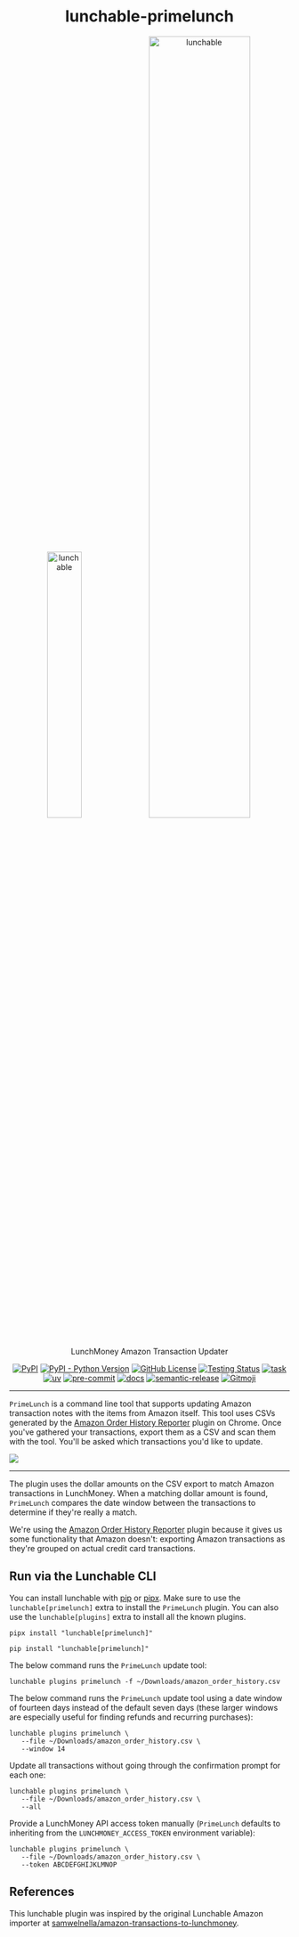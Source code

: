 <h1 align="center">lunchable-primelunch</h1>

<div align="center">
    <p float="center">
        <img src=https://upload.wikimedia.org/wikipedia/commons/d/de/Amazon_icon.png
            width="35%" alt="lunchable">
        <img src=https://i.imgur.com/FyKDsG3.png
            width="60%" alt="lunchable">
    </p>
</div>

<p align="center">
LunchMoney Amazon Transaction Updater
</p>

<p align="center">
  <a href="https://github.com/juftin/lunchable-primelunch"><img src="https://img.shields.io/pypi/v/lunchable-primelunch?color=blue&label=lunchable-primelunch" alt="PyPI"></a>
  <a href="https://pypi.python.org/pypi/lunchable-primelunch/"><img src="https://img.shields.io/pypi/pyversions/lunchable-primelunch" alt="PyPI - Python Version"></a>
  <a href="https://github.com/juftin/lunchable-primelunch/blob/main/LICENSE"><img src="https://img.shields.io/github/license/juftin/lunchable-primelunch?color=blue&label=License" alt="GitHub License"></a>
  <a href="https://github.com/juftin/lunchable-primelunch/actions/workflows/test.yaml?query=branch%3Amain"><img src="https://github.com/juftin/lunchable-primelunch/actions/workflows/test.yaml/badge.svg?branch=main" alt="Testing Status"></a>
  <a href="https://github.com/go-task/task"><img src="https://img.shields.io/badge/task---?message=task&logo=task&color=teal&labelColor=grey" alt="task"></a>
  <a href="https://github.com/astral-sh/uv"><img src="https://img.shields.io/endpoint?url=https://raw.githubusercontent.com/astral-sh/uv/main/assets/badge/v0.json" alt="uv"></a>
  <a href="https://github.com/pre-commit/pre-commit"><img src="https://img.shields.io/badge/pre--commit-enabled-lightgreen?logo=pre-commit" alt="pre-commit"></a>
  <a href="https://juftin.github.io/lunchable-primelunch/"><img src="https://img.shields.io/static/v1?message=docs&color=526CFE&logo=Material+for+MkDocs&logoColor=FFFFFF&label=" alt="docs"></a>
  <a href="https://github.com/semantic-release/semantic-release"><img src="https://img.shields.io/badge/%20%20%F0%9F%93%A6%F0%9F%9A%80-semantic--release-e10079.svg" alt="semantic-release"></a>
  <a href="https://gitmoji.dev"><img src="https://img.shields.io/badge/gitmoji-%20😜%20😍-FFDD67.svg" alt="Gitmoji"></a>
</p>

---

`PrimeLunch` is a command line tool that supports updating Amazon transaction notes with the items from
Amazon itself. This tool uses CSVs generated by the
[Amazon Order History Reporter](https://chrome.google.com/webstore/detail/amazon-order-history-repo/mgkilgclilajckgnedgjgnfdokkgnibi)
plugin on Chrome. Once you've gathered your transactions, export them as a CSV and scan them with the tool.
You'll be asked which transactions you'd like to update.

<div>
    <img src=https://i.imgur.com/C5IcOQl.png>
</div>

---

The plugin uses the dollar amounts on the CSV export to match Amazon transactions in LunchMoney.
When a matching dollar amount is found, `PrimeLunch` compares the date window between the transactions
to determine if they're really a match.

We're using
the [Amazon Order History Reporter](https://chrome.google.com/webstore/detail/amazon-order-history-repo/mgkilgclilajckgnedgjgnfdokkgnibi)
plugin because it gives us some functionality that Amazon doesn't: exporting Amazon transactions as they're
grouped on actual credit card transactions.

## Run via the Lunchable CLI

You can install lunchable with [pip](https://pypi.org/project/lunchable/) or
[pipx](https://pypa.github.io/pipx/). Make sure to use the
`lunchable[primelunch]` extra to install the `PrimeLunch` plugin.
You can also use the `lunchable[plugins]` extra to install all the
known plugins.

```shell
pipx install "lunchable[primelunch]"
```

```shell
pip install "lunchable[primelunch]"
```

The below command runs the `PrimeLunch` update tool:

```shell
lunchable plugins primelunch -f ~/Downloads/amazon_order_history.csv
```

The below command runs the `PrimeLunch` update tool using a date window of fourteen days
instead of the default seven days (these larger windows are especially useful for finding refunds and recurring
purchases):

```shell
lunchable plugins primelunch \
   --file ~/Downloads/amazon_order_history.csv \
   --window 14
```

Update all transactions without going through the confirmation prompt for each one:

```shell
lunchable plugins primelunch \
   --file ~/Downloads/amazon_order_history.csv \
   --all
```

Provide a LunchMoney API access token manually (`PrimeLunch` defaults to inheriting from the `LUNCHMONEY_ACCESS_TOKEN`
environment variable):

```shell
lunchable plugins primelunch \
   --file ~/Downloads/amazon_order_history.csv \
   --token ABCDEFGHIJKLMNOP
```

## References

This lunchable plugin was inspired by the original Lunchable Amazon importer
at [samwelnella/amazon-transactions-to-lunchmoney](https://github.com/samwelnella/amazon-transactions-to-lunchmoney).

